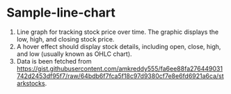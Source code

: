 # Sample-line-chart
1.	Line graph for tracking stock price over time. The graphic displays the low, high, and closing stock price.
2.	A hover effect should display stock details, including open, close, high, and low (usually known as OHLC chart).
3.	Data is been fetched from 
https://gist.githubusercontent.com/amkreddy555/fa6ee88fa276449031742d2453df95f7/raw/64bdb6f7fca5f18c97d9380cf7e8e6fd6921a6ca/starkstocks.
